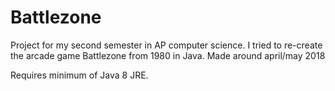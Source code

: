 # Battlezone
Project for my second semester in AP computer science. I tried to re-create the arcade game Battlezone from 1980 in Java. Made around april/may 2018

Requires minimum of Java 8 JRE. 
